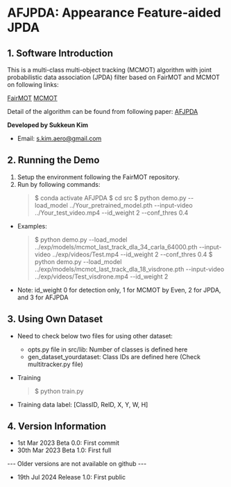 # AFJPDA: Appearance Feature-aided JPDA

## 1. Software Introduction

This is a multi-class multi-object tracking (MCMOT) algorithm with joint probabilistic data association (JPDA) filter based on FairMOT and MCMOT on following links:
 
[FairMOT](https://github.com/ifzhang/FairMOT)
[MCMOT](https://github.com/CaptainEven/MCMOT)

Detail of the algorithm can be found from following paper:
[AFJPDA](https://arc.aiaa.org/doi/full/10.2514/1.I011301)

**Developed by Sukkeun Kim**
* Email: <s.kim.aero@gmail.com>


## 2. Running the Demo

1. Setup the environment following the FairMOT repository.
2. Run by following commands:
	>$ conda activate AFJPDA
	>$ cd src
	>$ python demo.py --load_model ../Your_pretrained_model.pth --input-video ../Your_test_video.mp4 --id_weight 2 --conf_thres 0.4
	
  * Examples:
	>$ python demo.py --load_model ../exp/models/mcmot_last_track_dla_34_carla_64000.pth --input-video ../exp/videos/Test.mp4 --id_weight 2 --conf_thres 0.4
	>$ python demo.py --load_model ../exp/models/mcmot_last_track_dla_18_visdrone.pth --input-video ../exp/videos/Test_visdrone.mp4 --id_weight 2
* Note: id_weight 0 for detection only, 1 for MCMOT by Even, 2 for JPDA, and 3 for AFJPDA


## 3. Using Own Dataset 

* Need to check below two files for using other dataset:
  * opts.py file in src/lib: Number of classes is defined here
  * gen_dataset_yourdataset: Class IDs are defined here (Check multitracker.py file)

* Training
	>$ python train.py
* Training data label: [ClassID, ReID, X, Y, W, H]

## 4. Version Information

* 1st Mar 2023 Beta 0.0: First commit
* 30th Mar 2023 Beta 1.0: First full

--- Older versions are not available on github ---
* 19th Jul 2024 Release 1.0: First public 
